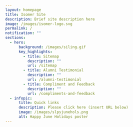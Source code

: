 ```yaml
---
layout: homepage
title: Isomer Site
description: Brief site description here
image: /images/isomer-logo.svg
permalink: /
notification: ""
sections:
  - hero:
      background: /images/siling.gif
      key_highlights:
        - title: Sitemap
          description: ""
          url: /sitemap
        - title: Alumni Testimonial
          description: ""
          url: /alumni-testimonial
        - title: Compliment and Feedback
          description: ""
          url: /compliments-and-feedback
  - infopic:
      title: Quick links
      description: Please click here (insert URL below)
      image: /images/slpsjunehols.png
      alt: Happy June Holidays poster
---
```

